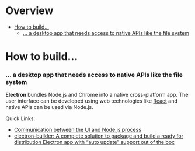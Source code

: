 # Overview

- [How to build…](#how-to-build-)
    + [… a desktop app that needs access to native APIs like the file system](#--a-desktop-app-that-needs-access-to-native-apis-like-the-file-system)

# How to build…


### … a desktop app that needs access to native APIs like the file system

**Electron** bundles Node.js and Chrome into a native cross-platform app. The user interface can be developed using web technologies like [React](https://github.com/electron-react-boilerplate/electron-react-boilerplate) and native APIs can be used via Node.js.

Quick Links:
- [Communication between the UI and Node.js process](https://www.electronjs.org/docs/api/ipc-main#ipcmain)
- [electron-builder: A complete solution to package and build a ready for distribution Electron app with “auto update” support out of the box](https://github.com/electron-userland/electron-builder)

